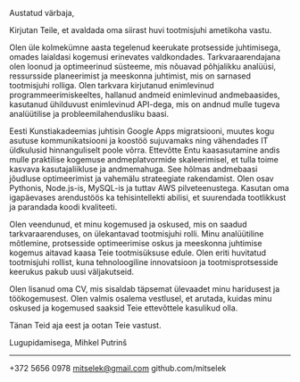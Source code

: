 Austatud värbaja,

Kirjutan Teile, et avaldada oma siirast huvi tootmisjuhi ametikoha vastu.

Olen üle kolmekümne aasta tegelenud keerukate protsesside juhtimisega, omades laialdasi kogemusi erinevates valdkondades. Tarkvaraarendajana olen loonud ja optimeerinud süsteeme, mis nõuavad põhjalikku analüüsi, ressursside planeerimist ja meeskonna juhtimist, mis on sarnased tootmisjuhi rolliga. Olen tarkvara kirjutanud enimlevinud programmeerimiskeeltes, hallanud andmeid enimlevinud andmebaasides, kasutanud ühilduvust enimlevinud API-dega, mis on andnud mulle tugeva analüütilise ja probleemilahendusliku baasi.

Eesti Kunstiakadeemias juhtisin Google Apps migratsiooni, muutes kogu asutuse kommunikatsiooni ja koostöö sujuvamaks ning vähendades IT üldkulusid hinnanguliselt poole võrra. Ettevõtte Entu kaasasutamine andis mulle praktilise kogemuse andmeplatvormide skaleerimisel, et tulla toime kasvava kasutajaliikluse ja andmemahuga. See hõlmas andmebaasi jõudluse optimeerimist ja vahemälu strateegiate rakendamist. Olen osav Pythonis, Node.js-is, MySQL-is ja tuttav AWS pilveteenustega. Kasutan oma igapäevases arendustöös ka tehisintellekti abilisi, et suurendada tootlikkust ja parandada koodi kvaliteeti.

Olen veendunud, et minu kogemused ja oskused, mis on saadud tarkvaraarenduses, on ülekantavad tootmisjuhi rolli. Minu analüütiline mõtlemine, protsesside optimeerimise oskus ja meeskonna juhtimise kogemus aitavad kaasa Teie tootmisüksuse edule. Olen eriti huvitatud tootmisjuhi rollist, kuna tehnoloogiline innovatsioon ja tootmisprotsesside keerukus pakub uusi väljakutseid.

Olen lisanud oma CV, mis sisaldab täpsemat ülevaadet minu haridusest ja töökogemusest. Olen valmis osalema vestlusel, et arutada, kuidas minu oskused ja kogemused saaksid Teie ettevõttele kasulikud olla.

Tänan Teid aja eest ja ootan Teie vastust.

Lugupidamisega,
Mihkel Putrinš

---

+372 5656 0978
mitselek@gmail.com
github.com/mitselek